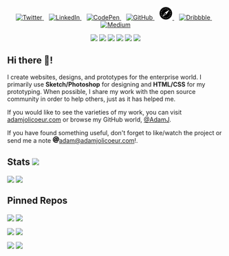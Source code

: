<p align="center">
    <a href="https://twitter.com/AdamJJolicoeur" target="top">
        <img alt="Twitter" height="30" src="https://github.com/mindreeper2420/AdamJ/blob/master/assets/icons/twitter-square-brands.svg?raw=true">
    </a>&nbsp;&nbsp;
    <a href="https://www.linkedin.com/in/ajjolicoeur/" target="top">
        <img alt="LinkedIn" height="30" src="https://github.com/mindreeper2420/AdamJ/blob/master/assets/icons/linkedin-brands.svg?raw=true">
    </a>&nbsp;&nbsp;
    <a href="https://codepen.io/AdamJ" target="top">
        <img alt="CodePen" height="30" src="https://github.com/mindreeper2420/AdamJ/blob/master/assets/icons/codepen-brands.svg?raw=true">
    </a>&nbsp;&nbsp;
    <a href="https://github.com/AdamJ" target="top">
        <img alt="GitHub" height="30" src="https://github.com/mindreeper2420/AdamJ/blob/master/assets/icons/github-square-brands.svg?raw=true">
    </a>&nbsp;&nbsp;
    <a href="https://www.adamjolicoeur.com" target="top">
        <img alt="Personal Website" height="30" src="https://github.com/AdamJ/AdamJ/blob/master/assets/icons/safari-brands.svg?raw=true">
    </a>&nbsp;&nbsp;
    <a href="https://dribbble.com/ajolicoeur" target="top">
        <img alt="Dribbble" height="30" src="https://github.com/mindreeper2420/AdamJ/blob/master/assets/icons/dribbble-square-brands.svg?raw=true">
    </a>&nbsp;&nbsp;
    <a href="https://medium.com/@adamjolicoeur" target="top">
        <img alt="Medium" height="30" src="https://github.com/mindreeper2420/AdamJ/blob/master/assets/icons/medium-brands.svg?raw=true">
    </a>
</p>
<p align="center">
<img src="https://img.shields.io/badge/html5%20-%23E34F26.svg?&style=for-the-badge&logo=html5&logoColor=white"/> <img src="https://img.shields.io/badge/css3%20-%231572B6.svg?&style=for-the-badge&logo=css3&logoColor=white"/> <img src="https://img.shields.io/badge/SASS%20-hotpink.svg?&style=for-the-badge&logo=SASS&logoColor=white"/> <img src="https://img.shields.io/badge/markdown-%23000000.svg?&style=for-the-badge&logo=markdown&logoColor=white"/> <img src="https://img.shields.io/badge/git%20-%23F05033.svg?&style=for-the-badge&logo=git&logoColor=white"/> <img src="https://img.shields.io/badge/github%20-%23121011.svg?&style=for-the-badge&logo=github&logoColor=white"/>
</p>

## Hi there 👋!

I create websites, designs, and prototypes for the enterprise world. I primarily use **Sketch/Photoshop** for designing and **HTML/CSS** for my prototyping. When possible, I share my work with the open source community in order to help others, just as it has helped me.

If you would like to see the varieties of my work, you can visit [adamjolicoeur.com](https://www.adamjolicoeur.com) or browse my GitHub world, [@AdamJ](https://github.com/AdamJ).

If you have found something useful, don't forget to like/watch the project or send me a note <img height="15" src="https://github.com/AdamJ/AdamJ/blob/master/assets/icons/at-solid.svg?raw=true">[adam@adamjolicoeur.com](mailto:adam@adamjolicoeur.com)!.

## Stats <img src="https://visitor-badge.laobi.icu/badge?page_id=page.id">

<img align="center" src="https://github-readme-stats.vercel.app/api?username=AdamJ&show_icons=true&bg_color=45,45485e,00d4ff&text_color=fff&icon_color=fff&title_color=fff&include_all_commits=true" width="420px"> <img align="center" src="https://github-readme-stats.vercel.app/api/top-langs/?username=AdamJ&layout=compact" width="350px">

## Pinned Repos

<a href="https://github.com/AdamJ/AdamJ.github.io"><img align="center" src="https://github-readme-stats.vercel.app/api/pin/?username=AdamJ&repo=AdamJ.github.io" width="420px"></a>&nbsp;<a href="https://github.com/AdamJ/patternfly-org"><img align="center" src="https://github-readme-stats.vercel.app/api/pin/?username=AdamJ&repo=patternfly-org" width="420px"></a>

<a href="https://github.com/AdamJ/design-manual"><img align="center" src="https://github-readme-stats.vercel.app/api/pin/?username=AdamJ&repo=design-manual" width="420px"></a>&nbsp;<a href="https://github.com/AdamJ/kubevirt.github.io"><img align="center" src="https://github-readme-stats.vercel.app/api/pin/?username=AdamJ&repo=kubevirt.github.io" width="420px"></a>

<a href="https://github.com/AdamJ/patternfly"><img align="center" src="https://github-readme-stats.vercel.app/api/pin/?username=AdamJ&repo=patternfly" width="420px"></a>&nbsp;<a href="https://github.com/AdamJ/tutorial-web-app"><img align="center" src="https://github-readme-stats.vercel.app/api/pin/?username=AdamJ&repo=tutorial-web-app" width="420px"></a>

<!--
Icons from https://fontawesome.com
Stats from https://github.com/anuraghazra/github-readme-stats
-->
